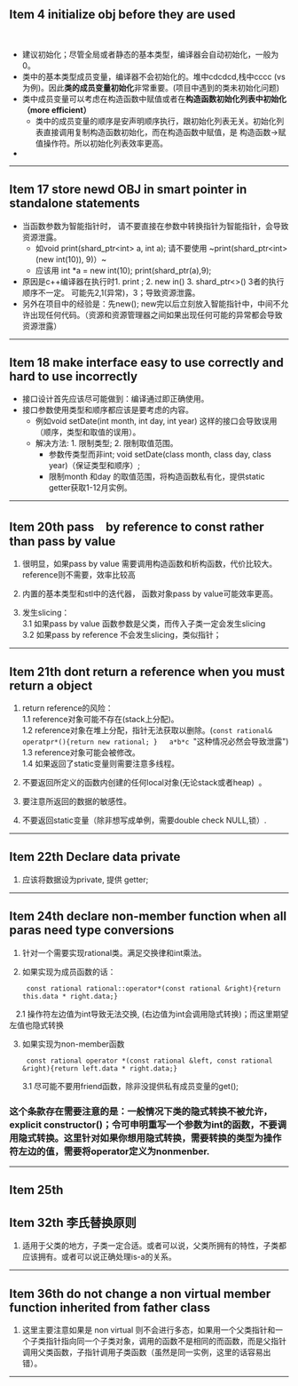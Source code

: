 ## Item 4 initialize obj before they are used
    
- 建议初始化；尽管全局或者静态的基本类型，编译器会自动初始化，一般为0。
- 类中的基本类型成员变量，编译器不会初始化的。堆中cdcdcd,栈中cccc (vs为例)。因此**类的成员变量初始化**非常重要。(项目中遇到的类未初始化问题)
- 类中成员变量可以考虑在构造函数中赋值或者在**构造函数初始化列表中初始化（more efficient）**
  - 类中的成员变量的顺序是安声明顺序执行，跟初始化列表无关。初始化列表直接调用复制构造函数初始化，而在构造函数中赋值，是 构造函数->赋值操作符。所以初始化列表效率更高。
- 

---


## Item 17 store newd OBJ in smart pointer in standalone statements

- 当函数参数为智能指针时， 请不要直接在参数中转换指针为智能指针，会导致资源泄露。  
     * 如void print(shard_ptr\<int\> a, int a); 请不要使用 ~print(shard_ptr\<int\>(new int(10)), 9)）~
     * 应该用 int \*a = new int\(10\);  print(shard_ptr<int>(a),9);
- 原因是c++编译器在执行时1. print ; 2. new in() 3. shard_ptr<>() 3者的执行顺序不一定。 可能先2,1(异常)，3；导致资源泄露。
- 另外在项目中的经验是：先new(); new完以后立刻放入智能指针中，中间不允许出现任何代码。（资源和资源管理器之间如果出现任何可能的异常都会导致资源泄露）

---

## Item 18 make interface easy to use correctly and hard to use incorrectly

- 接口设计首先应该尽可能做到：编译通过即正确使用。
- 接口参数使用类型和顺序都应该是要考虑的内容。  
  + 例如void setDate(int month, int day, int year) 这样的接口会导致误用（顺序，类型和取值的误用）。
  + 解决方法: 1. 限制类型; 2. 限制取值范围。
    * 参数传类型而非int; void setDate(class month, class day, class year)（保证类型和顺序）;
    * 限制month 和day 的取值范围，将构造函数私有化，提供static getter获取1-12月实例。
---


## Item 20th pass　by reference to const rather than pass by value
1. 很明显，如果pass by value 需要调用构造函数和析构函数，代价比较大。reference则不需要，效率比较高

2. 内置的基本类型和stl中的迭代器， 函数对象pass by value可能效率更高。

3. 发生slicing：  
    3.1 如果pass by value 函数参数是父类，而传入子类一定会发生slicing  
    3.2 如果pass by reference 不会发生slicing，类似指针；
    
----

## Item 21th dont return a reference when you must return a object

1. return reference的风险：  
1.1 reference对象可能不存在(stack上分配)。  
1.2 reference对象在堆上分配，指针无法获取以删除。(`const rational& operatpr*(){return new rational; }   a*b*c `"这种情况必然会导致泄露")  
1.3 reference对象可能会被修改。  
1.4 如果返回了static变量则需要注意多线程。

2. 不要返回所定义的函数内创建的任何local对象(无论stack或者heap)  。

3. 要注意所返回的数据的敏感性。  

4. 不要返回static变量（除非想写成单例，需要double check NULL,锁）.

---
## Item 22th Declare data private
1. 应该将数据设为private, 提供 getter;
---

## Item 24th declare non-member function when all paras need type conversions

1. 针对一个需要实现rational类。满足交换律和int乘法。
2. 如果实现为成员函数的话：  

        const rational rational::operator*(const rational &right){return this.data * right.data;}  

    2.1 操作符左边值为int导致无法交换, (右边值为int会调用隐式转换)；而这里期望左值也隐式转换  

3. 如果实现为non-member函数  

        const rational operator *(const rational &left, const rational &right){return left.data * right.data;}
    
    3.1 尽可能不要用friend函数，除非没提供私有成员变量的get();

### 这个条款存在需要注意的是：一般情况下类的隐式转换不被允许，explicit constructor()；令可申明重写一个参数为int的函数，不要调用隐式转换。这里针对如果你想用隐式转换，需要转换的类型为操作符左边的值，需要将operator定义为nonmenber. 

----


## Item 25th  
## Item 32th 李氏替换原则

1. 适用于父类的地方，子类一定合适。或者可以说，父类所拥有的特性，子类都应该拥有。或者可以说正确处理is-a的关系。


-----

## Item 36th do not change a non virtual member function inherited from father class

1. 这里主要注意如果是 non virtual 则不会进行多态，如果用一个父类指针和一个子类指针指向同一个子类对象，调用的函数不是相同的而函数，而是父指针调用父类函数，子指针调用子类函数（虽然是同一实例，这里的话容易出错）。

-------
